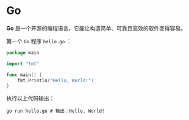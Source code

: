 # Go

**Go** 是一个开源的编程语言，它能让构造简单、可靠且高效的软件变得容易。

第一个 `Go` 程序 `hello.go` ：

```go
package main

import "fmt"

func main() {
    fmt.Println("Hello, World!")
}
```

执行以上代码输出：

```shell
go run hello.go # 输出：Hello, World!
```